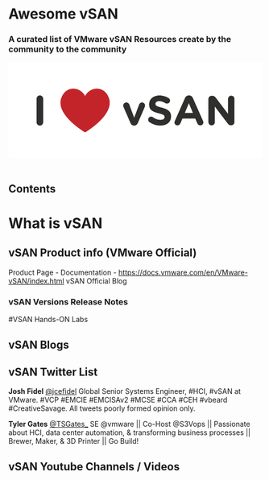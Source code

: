 # Awesome vSAN

### A curated list of VMware vSAN Resources create by the community to the community

<div align="center">
	<img src="media/i-love-vsan.png" alt="I Love vSAN">
	<br>
	<br>
	<p>
</div>


## Contents

# What is vSAN

## vSAN Product info (VMware Official)

Product Page - 
Documentation - https://docs.vmware.com/en/VMware-vSAN/index.html
vSAN Official Blog

### vSAN Versions Release Notes

#VSAN Hands-ON Labs

## vSAN Blogs

## vSAN Twitter List

**Josh Fidel**
[@jcefidel](https://twitter.com/jcefidel)
Global Senior Systems Engineer, #HCI, #vSAN at VMware. #VCP #EMCIE #EMCISAv2 #MCSE #CCA #CEH #vbeard #CreativeSavage. All tweets poorly formed opinion only.

**Tyler Gates**
[@TSGates_](https://twitter.com/TSGates_)
SE @vmware || Co-Host @S3Vops || Passionate about HCI, data center automation, & transforming business processes || Brewer, Maker, & 3D Printer || Go Build!


## vSAN Youtube Channels / Videos

